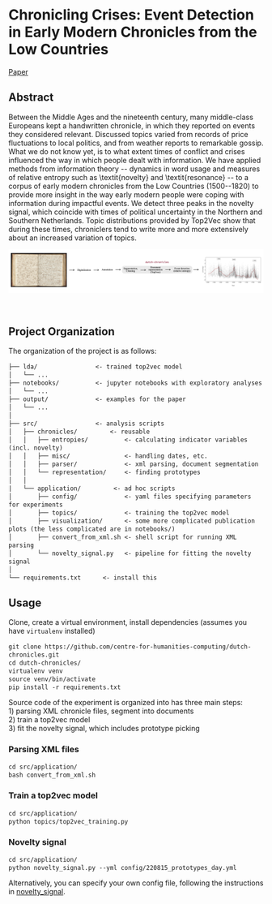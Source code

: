 # Chronicling Crises: Event Detection in Early Modern Chronicles from the Low Countries

[Paper](nothing.html)

## Abstract
Between the Middle Ages and the nineteenth century, many middle-class Europeans kept a handwritten chronicle, in which they reported on events they considered relevant. Discussed topics varied from records of price fluctuations to local politics, and from weather reports to remarkable gossip. What we do not know yet, is to what extent times of conflict and crises influenced the way in which people dealt with information. We have applied methods from information theory -- dynamics in word usage and measures of relative entropy such as \textit{novelty} and \textit{resonance} -- to a corpus of early modern chronicles from the Low Countries (1500--1820) to provide more insight in the way early modern people were coping with information during impactful events. We detect three peaks in the novelty signal, which coincide with times of political uncertainty in the Northern and Southern Netherlands. Topic distributions provided by Top2Vec show that during these times, chroniclers tend to write more and more extensively about an increased variation of topics. 

![](output/dutch_chronicles_overview.png)

<br>

## Project Organization
The organization of the project is as follows:

```
├── lda/                <- trained top2vec model
│   └── ...
├── notebooks/          <- jupyter notebooks with exploratory analyses
│   └── ...
├── output/             <- examples for the paper
│   └── ...
│
├── src/                <- analysis scripts
│   ├── chronicles/         <- reusable
│   │   ├── entropies/          <- calculating indicator variables (incl. novelty)
│   │   ├── misc/               <- handling dates, etc.
│   │   ├── parser/             <- xml parsing, document segmentation
│   │   └── representation/     <- finding prototypes
│   │
|   └── application/         <- ad hoc scripts
│       ├── config/             <- yaml files specifying parameters for experiments
│       ├── topics/             <- training the top2vec model
│       ├── visualization/      <- some more complicated publication plots (the less complicated are in notebooks/)
│       ├── convert_from_xml.sh <- shell script for running XML parsing
│       └── novelty_signal.py   <- pipeline for fitting the novelty signal
│
└── requirements.txt      <- install this 
```

## Usage
Clone, create a virtual environment, install dependencies (assumes you have `virtualenv` installed)
```  
git clone https://github.com/centre-for-humanities-computing/dutch-chronicles.git
cd dutch-chronicles/
virtualenv venv
source venv/bin/activate
pip install -r requirements.txt
```

Source code of the experiment is organized into has three main steps:  
    1) parsing XML chronicle files, segment into documents  
    2) train a top2vec model  
    3) fit the novelty signal, which includes prototype picking  

### Parsing XML files
```
cd src/application/
bash convert_from_xml.sh
```

### Train a top2vec model
```
cd src/application/
python topics/top2vec_training.py
```

### Novelty signal
```
cd src/application/
python novelty_signal.py --yml config/220815_prototypes_day.yml
```

Alternatively, you can specify your own config file, following the instructions in [novelty_signal](https://github.com/centre-for-humanities-computing/dutch-chronicles/blob/main/src/application/novelty_signal.py).